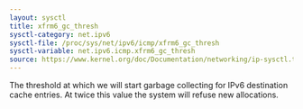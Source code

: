 ```yaml
---
layout: sysctl
title: xfrm6_gc_thresh
sysctl-category: net.ipv6
sysctl-file: /proc/sys/net/ipv6/icmp/xfrm6_gc_thresh
sysctl-variable: net.ipv6.icmp.xfrm6_gc_thresh
source: https://www.kernel.org/doc/Documentation/networking/ip-sysctl.txt
---
```

The threshold at which we will start garbage collecting for IPv6
destination cache entries.  At twice this value the system will
refuse new allocations.
